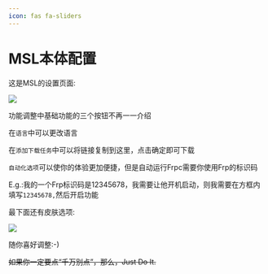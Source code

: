 ```yaml
---
icon: fas fa-sliders
---
```

# MSL本体配置

这是MSL的设置页面:

![](./assets/msl_settings.png)

功能调整中基础功能的三个按钮不再一一介绍

在```语言```中可以更改语言

在```添加下载任务```中可以将链接复制到这里，点击确定即可下载

```自动化选项```可以使你的体验更加便捷，但是自动运行Frpc需要你使用Frp的标识码

E.g.:我的一个Frp标识码是12345678，我需要让他开机启动，则我需要在方框内填写`12345678,`然后开启功能



最下面还有皮肤选项:

![](./assets/skins.png)

随你喜好调整:-)

~~如果你一定要点“千万别点”，那么，Just Do It.~~

